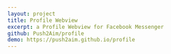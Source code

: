 ```yaml
---
layout: project
title: Profile Webview
excerpt: a Profile Webview for Facebook Messenger
github: Push2Aim/profile
demo: https://push2aim.github.io/profile
---
```


